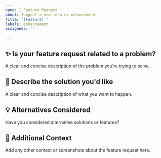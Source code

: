 ```yaml
---
name: 🚀 Feature Request
about: Suggest a new idea or enhancement
title: "[Feature] "
labels: enhancement
assignees: ''

---
```


## ✨ Is your feature request related to a problem?

A clear and concise description of the problem you're trying to solve.

## 🧩 Describe the solution you'd like

A clear and concise description of what you want to happen.

## 💡 Alternatives Considered

Have you considered alternative solutions or features?

## 📎 Additional Context

Add any other context or screenshots about the feature request here.
